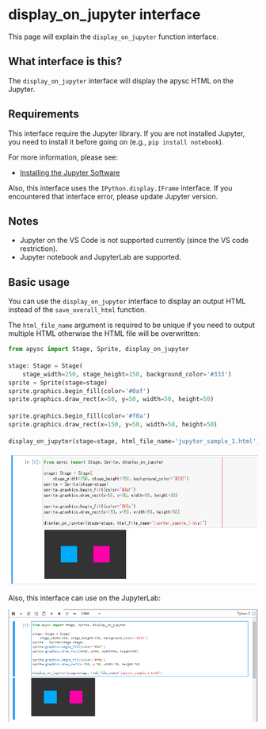 # display_on_jupyter interface

This page will explain the `display_on_jupyter` function interface.

## What interface is this?

The `display_on_jupyter` interface will display the apysc HTML on the Jupyter.

## Requirements

This interface require the Jupyter library. If you are not installed Jupyter, you need to install it before going on (e.g., `pip install notebook`).

For more information, please see:

- [Installing the Jupyter Software](https://jupyter.org/install)

Also, this interface uses the `IPython.display.IFrame` interface. If you encountered that interface error, please update Jupyter version.

## Notes

- Jupyter on the VS Code is not supported currently (since the VS code restriction).
- Jupyter notebook and JupyterLab are supported.

## Basic usage

You can use the `display_on_jupyter` interface to display an output HTML instead of the `save_overall_html` function.

The `html_file_name` argument is required to be unique if you need to output multiple HTML otherwise the HTML file will be overwritten:

```py
from apysc import Stage, Sprite, display_on_jupyter

stage: Stage = Stage(
    stage_width=250, stage_height=150, background_color='#333')
sprite = Sprite(stage=stage)
sprite.graphics.begin_fill(color='#0af')
sprite.graphics.draw_rect(x=50, y=50, width=50, height=50)

sprite.graphics.begin_fill(color='#f0a')
sprite.graphics.draw_rect(x=150, y=50, width=50, height=50)

display_on_jupyter(stage=stage, html_file_name='jupyter_sample_1.html')
```

![](_static/jupyter_notebook_interface.png)

Also, this interface can use on the JupyterLab:

![](_static/jupyterlab_interface.png)
